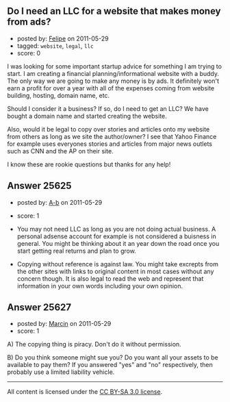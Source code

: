 ## Do I need an LLC for a website that makes money from ads?

- posted by: [Felipe](https://stackexchange.com/users/-1/10884-felipe) on 2011-05-29
- tagged: `website`, `legal`, `llc`
- score: 0

I was looking for some important startup advice for something I am trying to start. I am creating a financial planning/informational website with a buddy. The only way we are going to make any money is by ads. It definitely won't earn a profit for over a year with all of the expenses coming from website building, hosting, domain name, etc.

Should I consider it a business? If so, do I need to get an LLC? We have bought a domain name and started creating the website.

Also, would it be legal to copy over stories and articles onto my website from others as long as we site the author/owner? I see that Yahoo Finance for example uses everyones stories and articles from major news outlets such as CNN and the AP on their site.

I know these are rookie questions but thanks for any help!


## Answer 25625

- posted by: [A-b](https://stackexchange.com/users/-1/10721-a-b) on 2011-05-29
- score: 1



 - You may not need LLC as long as you are not doing actual business. A personal adsense account for example is not considered a buisness in general. You might be thinking about it an year down the road once you start getting real returns and plan to grow.
 - Copying without reference is against law. You might take excrepts from the other sites with links to original content in most cases without any concern though. It is also legal to read the web and represent that information in your own words including your own opinion.


## Answer 25627

- posted by: [Marcin](https://stackexchange.com/users/-1/8798-marcin) on 2011-05-29
- score: 1

A) The copying thing is piracy. Don't do it without permission.

B) Do you think someone might sue you? Do you want all your assets to be available to pay them? If you answered "yes" and "no" respectively, then probably use a limited liability vehicle.



---

All content is licensed under the [CC BY-SA 3.0 license](https://creativecommons.org/licenses/by-sa/3.0/).
